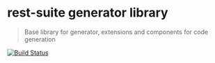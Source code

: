 # rest-suite generator library
> Base library for generator, extensions and components for code generation  

[![Build Status](https://travis-ci.org/rest-suite/lib.svg?branch=master)](https://travis-ci.org/rest-suite/lib)